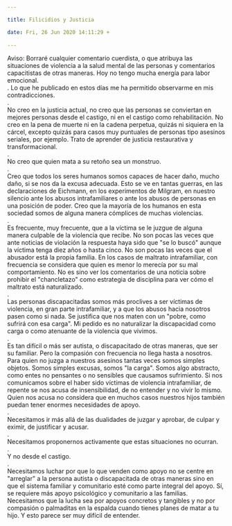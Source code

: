 ```yaml
---

title: Filicidios y Justicia

date: Fri, 26 Jun 2020 14:11:29 +
 
---
```

Aviso: Borraré cualquier comentario cuerdista, o que atribuya las situaciones de violencia a la salud mental de las personas y comentarios capacitistas de otras maneras. Hoy no tengo mucha energía para labor emocional.<br />.
Lo que he publicado en estos días me ha permitido observarme en mis contradicciones.<br />.<br />No creo en la justicia actual, no creo que las personas se conviertan en mejores personas desde el castigo, ni en el castigo como rehabilitación. No creo en la pena de muerte ni en la cadena perpetua, quizás ni siquiera en la cárcel, excepto quizás para casos muy puntuales de personas tipo asesinos seriales, por ejemplo. Trato de aprender de justicia restaurativa y transformacional.<br />.<br />No creo que quien mata a su retoño sea un monstruo.<br />.<br />Creo que todos los seres humanos somos capaces de hacer daño, mucho daño, si se nos da la excusa adecuada. Esto se ve en tantas guerras, en las declaraciones de Eichmann, en los experimentos de Milgram, en nuestro silencio ante los abusos intrafamiliares o ante los abusos de personas en una posición de poder. Creo que la mayoría de los humanos en esta sociedad somos de alguna manera cómplices de muchas violencias.<br />.<br />Es frecuente, muy frecuente, que a la víctima se le juzgue de alguna manera culpable de la violencia que recibe. No son pocas las veces que ante noticias de violación la respuesta haya sido que "se lo buscó" aunque la víctima tenga diez años o hasta cinco. No son pocas las veces que el abusador está la propia familia. En los casos de maltrato intrafamiliar, con frecuencia se considera que quien es menor lo merecía por su mal comportamiento. No es sino ver los comentarios de una noticia sobre prohibir el "chancletazo" como estrategia de disciplina para ver cómo el maltrato está naturalizado.<br />.<br />Las personas discapacitadas somos más proclives a ser víctimas de violencia, en gran parte intrafamiliar, y a que los abusos hacia nosotros pasen como si nada. Se justifica que nos maten con un "pobre, como sufrirá con esa carga". Mi pedido es no naturalizar la discapacidad como carga o como atenuante de la violencia que vivimos.<br />.<br />Es tan difícil o más ser autista, o discapacitado de otras maneras, que ser su familiar. Pero la compasión con frecuencia no llega hasta a nosotros.
Para quien no juzga a nuestros asesinos tantas veces somos simples objetos. Somos simples excusas, somos "la carga". Somos algo abstracto, como entes no pensantes o no sensibles que causamos sufrimiento.
Si nos comunicamos sobre el haber sido víctimas de violencia intrafamiliar, de repente se nos acusa de insensibilidad, de no entender y no vivir lo mismo. Quien nos acusa no considera que en muchos casos nuestros hijos también puedan tener enormes necesidades de apoyo.<br />.<br />Necesitamos ir más allá de las dualidades de juzgar y aprobar, de culpar y eximir, de justificar y acusar.<br />.<br />Necesitamos proponernos activamente que estas situaciones no ocurran.<br />.<br />Y no desde el castigo.<br />.<br />Necesitamos luchar por que lo que venden como apoyo no se centre en "arreglar" a la persona autista o discapacitada de otras maneras sino en que el sistema familiar y comunitario esté como parte integral del apoyo.
Sí, se requiere más apoyo psicológico y comunitario a las familias.
Necesitamos que la lucha sea por apoyos concretos y tangibles y no por compasión o palmaditas en la espalda cuando tienes planes de matar a tu hijo. Y esto parece ser muy difícil de entender.


